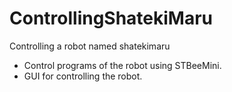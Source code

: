 # ControllingShatekiMaru

Controlling a robot named shatekimaru
- Control programs of the robot using STBeeMini.  
- GUI for controlling the robot.
